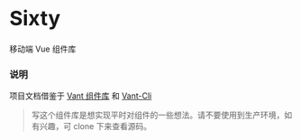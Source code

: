 <div class="card">
  <div class="six-doc-intro">
    <h2 style="margin: 0; font-size: 36px; line-height: 60px;">Sixty</h2>
    <p>移动端 Vue 组件库</p>
  </div>
</div>

### 说明

项目文档借鉴于 [Vant 组件库](https://youzan.github.io/vant/#/zh-CN/quickstart) 和 [Vant-Cli](https://github.com/youzan/vant/tree/dev/packages/vant-cli)

> 写这个组件库是想实现平时对组件的一些想法。请不要使用到生产环境，如有兴趣，可 clone 下来查看源码。
